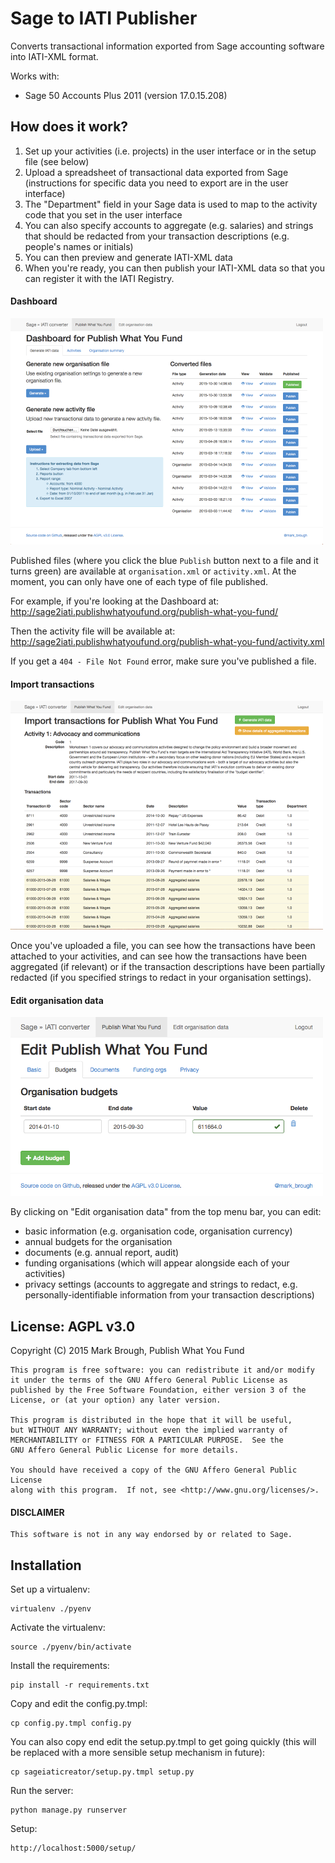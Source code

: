 # Sage to IATI Publisher

Converts transactional information exported from Sage accounting software into IATI-XML format.

Works with: 

* Sage 50 Accounts Plus 2011 (version 17.0.15.208)

## How does it work?

1. Set up your activities (i.e. projects) in the user interface or in the setup file (see below)
2. Upload a spreadsheet of transactional data exported from Sage (instructions for specific data you need to export are in the user interface)
3. The "Department" field in your Sage data is used to map to the activity code that you set in the user interface
4. You can also specify accounts to aggregate (e.g. salaries) and strings that should be redacted from your transaction descriptions (e.g. people's names or initials)
5. You can then preview and generate IATI-XML data
6. When you're ready, you can then publish your IATI-XML data so that you can register it with the IATI Registry.

#### Dashboard

![Dashboard](dashboard.png "Dashboard")

Published files (where you click the blue `Publish` button next to a file and it turns green) are available at `organisation.xml` or `activity.xml`. At the moment, you can only have one of each type of file published.

For example, if you're looking at the Dashboard at:
http://sage2iati.publishwhatyoufund.org/publish-what-you-fund/

Then the activity file will be available at:
http://sage2iati.publishwhatyoufund.org/publish-what-you-fund/activity.xml

If you get a `404 - File Not Found` error, make sure you've published a file.

#### Import transactions

![Import transactions](transactions-import.png "Import transactions")

Once you've uploaded a file, you can see how the transactions have been attached to your activities, and can see how the transactions have been aggregated (if relevant) or if the transaction descriptions have been partially redacted (if you specified strings to redact in your organisation settings).

#### Edit organisation data

![Edit organisation data](edit-org.png "Edit organisation data")

By clicking on "Edit organisation data" from the top menu bar, you can edit:
* basic information (e.g. organisation code, organisation currency)
* annual budgets for the organisation
* documents (e.g. annual report, audit)
* funding organisations (which will appear alongside each of your activities)
* privacy settings (accounts to aggregate and strings to redact, e.g. personally-identifiable information from your transaction descriptions)

## License: AGPL v3.0

Copyright (C) 2015 Mark Brough, Publish What You Fund

    This program is free software: you can redistribute it and/or modify
    it under the terms of the GNU Affero General Public License as
    published by the Free Software Foundation, either version 3 of the
    License, or (at your option) any later version.

    This program is distributed in the hope that it will be useful,
    but WITHOUT ANY WARRANTY; without even the implied warranty of
    MERCHANTABILITY or FITNESS FOR A PARTICULAR PURPOSE.  See the
    GNU Affero General Public License for more details.

    You should have received a copy of the GNU Affero General Public License
    along with this program.  If not, see <http://www.gnu.org/licenses/>.
    
#### DISCLAIMER

    This software is not in any way endorsed by or related to Sage.
    
## Installation

Set up a virtualenv:

    virtualenv ./pyenv

Activate the virtualenv:

    source ./pyenv/bin/activate

Install the requirements:

    pip install -r requirements.txt

Copy and edit the config.py.tmpl:

    cp config.py.tmpl config.py

You can also copy end edit the setup.py.tmpl to get going quickly (this 
will be replaced with a more sensible setup mechanism in future):

    cp sageiaticreator/setup.py.tmpl setup.py

Run the server:

    python manage.py runserver

Setup:

    http://localhost:5000/setup/
